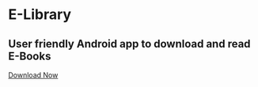 # E-Library  
## User friendly Android app to download and read E-Books  
[Download Now](https://elibgithub.github.io)  

